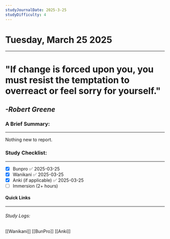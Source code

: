 ```yaml
---
studyJournalDate: 2025-3-25
studyDifficulty: 4
---
```


# Tuesday, March 25 2025
---
# "If change is forced upon you, you must resist the temptation to overreact or feel sorry for yourself."

## *-Robert Greene*


### A Brief Summary:
---
Nothing new to report.

### Study Checklist:
---
- [x] Bunpro ✅ 2025-03-25
- [x] Wanikani ✅ 2025-03-25
- [x] Anki (if applicable) ✅ 2025-03-25
- [ ] Immersion (2+ hours)

#### Quick Links
---
###### Study Logs:
[[Wanikani]]
[[BunPro]]
[[Anki]]